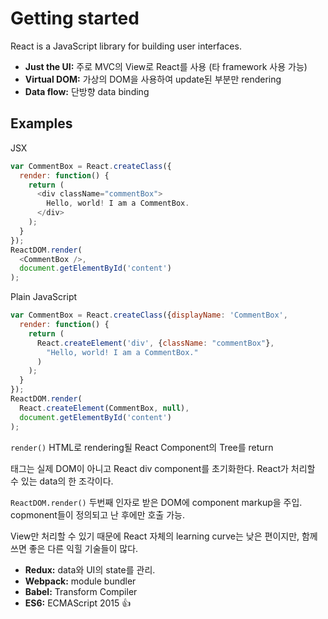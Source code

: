 # Getting started

React is a JavaScript library for building user interfaces.

* **Just the UI:** 주로 MVC의 View로 React를 사용 (타 framework 사용 가능)
* **Virtual DOM:** 가상의 DOM을 사용하여 update된 부분만 rendering
* **Data flow:** 단방향 data binding

## Examples

JSX
```js
var CommentBox = React.createClass({
  render: function() {
    return (
      <div className="commentBox">
        Hello, world! I am a CommentBox.
      </div>
    );
  }
});
ReactDOM.render(
  <CommentBox />,
  document.getElementById('content')
);
```

Plain JavaScript
```js
var CommentBox = React.createClass({displayName: 'CommentBox',
  render: function() {
    return (
      React.createElement('div', {className: "commentBox"},
        "Hello, world! I am a CommentBox."
      )
    );
  }
});
ReactDOM.render(
  React.createElement(CommentBox, null),
  document.getElementById('content')
);
```

`render()` HTML로 rendering될 React Component의 Tree를 return

<div> 태그는 실제 DOM이 아니고 React div component를 초기화한다.
React가 처리할 수 있는 data의 한 조각이다.

`ReactDOM.render()` 두번째 인자로 받은 DOM에 component markup을 주입. copmonent들이 정의되고 난 후에만 호출 가능.

View만 처리할 수 있기 때문에 React 자체의 learning curve는 낮은 편이지만, 함께 쓰면 좋은 다른 익힐 기술들이 많다.

* **Redux:** data와 UI의 state를 관리.
* **Webpack:** module bundler
* **Babel:** Transform Compiler
* **ES6:** ECMAScript 2015 :+1:
